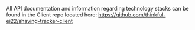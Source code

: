 All API documentation and information regarding technology stacks can be found in the Client repo located here:
https://github.com/thinkful-ei22/shaving-tracker-client


